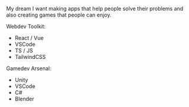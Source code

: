 My dream
I want making apps that help people solve their problems and also creating games that people can enjoy.

Webdev Toolkit:

- React / Vue
- VSCode
- TS / JS
- TailwindCSS

Gamedev Arsenal:

- Unity
- VSCode
- C#
- Blender
